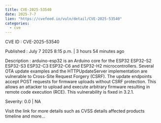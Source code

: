 ```yaml
--- 
title: CVE-2025-53540
date: 2025-7-7
lien: "https://cvefeed.io/vuln/detail/CVE-2025-53540"
categories:
  - cve
---
```


CVE ID : CVE-2025-53540

Published :  July 7
2025
8:15 p.m. | 3 hours
54 minutes ago

Description : arduino-esp32 is an Arduino core for the ESP32
ESP32-S2
ESP32-S3
ESP32-C3
ESP32-C6 and ESP32-H2 microcontrollers. Several OTA update examples and the HTTPUpdateServer implementation are vulnerable to Cross-Site Request Forgery (CSRF). The update endpoints accept POST requests for firmware uploads without CSRF protection. This allows an attacker to upload and execute arbitrary firmware
resulting in remote code execution (RCE). This vulnerability is fixed in 3.2.1.

Severity: 0.0 | NA

Visit the link for more details
such as CVSS details
affected products
timeline
and more...
